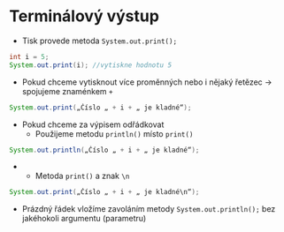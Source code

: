 # Terminálový výstup

- Tisk provede metoda `System.out.print();`
```java
int i = 5;
System.out.print(i); //vytiskne hodnotu 5
```

- Pokud chceme vytisknout více proměnných nebo i nějaký řetězec → spojujeme znaménkem `+`
```java
System.out.print(„Číslo „ + i + „ je kladné“);
```

- Pokud chceme za výpisem odřádkovat
	- Použijeme metodu `println()` místo `print()`
```java
System.out.println(„Číslo „ + i + „ je kladné“);
```
- 
	- Metoda `print()` a znak `\n`
```java
System.out.print(„Číslo „ + i + „ je kladné\n“);
```

- Prázdný řádek vložíme zavoláním metody `System.out.println();` bez jakéhokoli argumentu (parametru)

